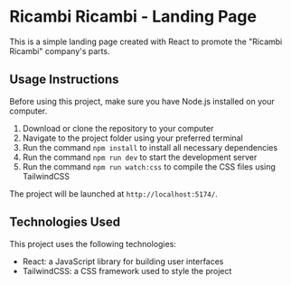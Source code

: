 # Ricambi Ricambi - Landing Page

This is a simple landing page created with React to promote the "Ricambi Ricambi" company's parts.

## Usage Instructions

Before using this project, make sure you have Node.js installed on your computer.

1. Download or clone the repository to your computer
2. Navigate to the project folder using your preferred terminal
3. Run the command `npm install` to install all necessary dependencies
4. Run the command `npm run dev` to start the development server
5. Run the command `npm run watch:css` to compile the CSS files using TailwindCSS

The project will be launched at `http://localhost:5174/`.

## Technologies Used

This project uses the following technologies:

- React: a JavaScript library for building user interfaces
- TailwindCSS: a CSS framework used to style the project
